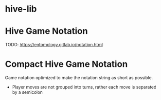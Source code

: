 # hive-lib

# Hive Game Notation

TODO: https://entomology.gitlab.io/notation.html 

# Compact Hive Game Notation

Game notation optimized to make the notation string as short as possible.

- Player moves are not grouped into turns, rather each move is separated by a semicolon
